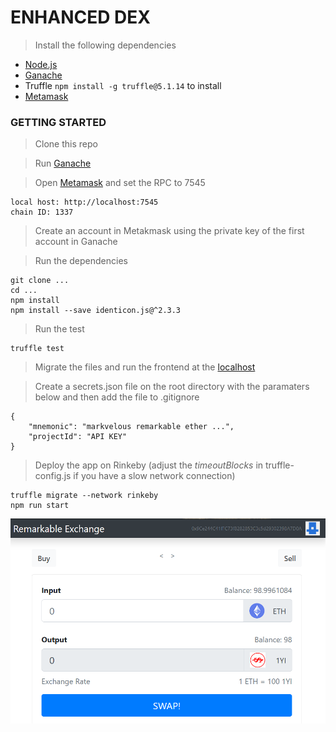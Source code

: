 # ENHANCED DEX

>Install the following dependencies

- [Node.js](https://nodejs.org)
- [Ganache](https://www.trufflesuite.com/ganache)
- Truffle `npm install -g truffle@5.1.14` to install
- [Metamask](https://chrome.google.com/webstore/detail/metamask/nkbihfbeogaeaoehlefnkodbefgpgknn?hl=en)

### GETTING STARTED

>Clone this repo

>Run [Ganache](https://www.trufflesuite.com/ganache)

>Open [Metamask](https://metamask.io/) and set the RPC to 7545

```
local host: http://localhost:7545
chain ID: 1337
```
>Create an account in Metakmask using the private key of the first account in Ganache 

>Run the dependencies

```
git clone ...
cd ...
npm install
npm install --save identicon.js@^2.3.3
```

>Run the test
```
truffle test
```
>Migrate the files and run the frontend at the [localhost](http://localhost:3000)

>Create a secrets.json file on the root directory with the paramaters below and then add the file to .gitignore

```
{
    "mnemonic": "markvelous remarkable ether ...",
    "projectId": "API KEY"
}
```

>Deploy the app on Rinkeby (adjust the _timeoutBlocks_ in truffle-config.js if you have a slow network connection)
```
truffle migrate --network rinkeby
npm run start
```
![](./Screen.png)
